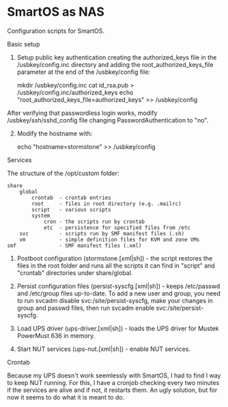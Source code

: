 SmartOS as NAS
==============

Configuration scripts for SmartOS.

Basic setup

1. Setup public key authentication creating the authorized_keys file in the /usbkey/config.inc directory and adding the root_authorized_keys_file parameter at the end of the /usbkey/config file:

    mkdir /usbkey/config.inc
    cat id_rsa.pub > /usbkey/config.inc/authorized_keys
    echo "root_authorized_keys_file=authorized_keys" >> /usbkey/config

After verifying that passwordless login works, modify /usbkey/ssh/sshd_config file changing PasswordAuthentication to "no".

2. Modify the hostname with:

    echo "hostname=stormstone" >> /usbkey/config

Services

The structure of the /opt/custom folder:

    share
        global
            crontab  - crontab entries
            root     - files in root directory (e.g. .mailrc)
            script   - various scripts
            system
                cron - the scripts run by crontab
                etc  - persistence for specified files from /etc
        svc          - scripts run by SMF manifest files (.sh)
        vm           - simple definition files for KVM and zone VMs
    smf              - SMF manifest files (.xml)

1. Postboot configuration (stormstone.[xml|sh]) - the script restores the files in the root folder and runs all the scripts it can find in "script" and "crontab" directories under share/global.

2. Persist configuration files (persist-syscfg.[xml|sh]) - keeps /etc/passwd and /etc/group files up-to-date. To add a new user and group, you need to run svcadm disable svc:/site/persist-syscfg, make your changes in group and passwd files, then run svcadm enable svc:/site/persist-syscfg.

3. Load UPS driver (ups-driver.[xml|sh]) - loads the UPS driver for Mustek PowerMust 636 in memory.

4. Start NUT services (ups-nut.[xml|sh]) - enable NUT services.

Crontab

Because my UPS doesn't work seemlessly with SmartOS, I had to find I way to keep NUT running. For this, I have a cronjob checking every two minutes if the services are alive and if not, it restarts them. An ugly solution, but for now it seems to do what it is meant to do.
